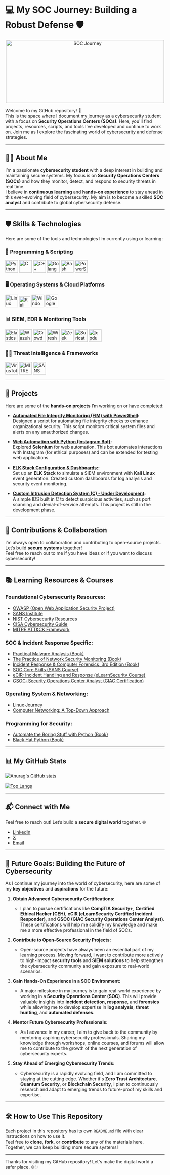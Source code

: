 # 💻 My SOC Journey: Building a Robust Defense 🛡️

<p align="center">
    <img src="https://imgur.com/RiJnqCe.gif" alt="SOC Journey" width="500" height='200'>
</p>

Welcome to my GitHub repository! 🚀  
This is the space where I document my journey as a cybersecurity student with a focus on **Security Operations Centers (SOCs)**. Here, you'll find projects, resources, scripts, and tools I’ve developed and continue to work on. Join me as I explore the fascinating world of cybersecurity and defense strategies.

---

## 👨‍💻 About Me

I’m a passionate **cybersecurity student** with a deep interest in building and maintaining secure systems. My focus is on **Security Operations Centers (SOCs)** and how they monitor, detect, and respond to security threats in real time.  
I believe in **continuous learning** and **hands-on experience** to stay ahead in this ever-evolving field of cybersecurity. My aim is to become a skilled **SOC analyst** and contribute to global cybersecurity defense.

---

## 🛡️ Skills & Technologies

Here are some of the tools and technologies I’m currently using or learning:

### 🧠 **Programming & Scripting**
<p align="left">
  <img src="https://cdn.jsdelivr.net/gh/devicons/devicon/icons/python/python-original.svg" height="40" alt="Python"/>
  <img src="https://cdn.jsdelivr.net/gh/devicons/devicon/icons/c/c-original.svg" height="40" alt="C"/>
  <img src="https://cdn.jsdelivr.net/gh/devicons/devicon/icons/cplusplus/cplusplus-original.svg" height="40" alt="C++"/>
  <img src="https://cdn.jsdelivr.net/gh/devicons/devicon/icons/go/go-original.svg" height="40" alt="Golang"/>
  <img src="https://cdn.jsdelivr.net/gh/devicons/devicon/icons/bash/bash-original.svg" height="40" alt="Bash"/>
  <img src="https://cdn.jsdelivr.net/gh/devicons/devicon/icons/powershell/powershell-original.svg" height="40" alt="PowerShell"/>
</p>

### 🖥️ **Operating Systems & Cloud Platforms**
<p align="left">
  <img src="https://cdn.jsdelivr.net/gh/devicons/devicon/icons/linux/linux-original.svg" height="40" alt="Linux"/>
  <img src="https://img.icons8.com/color/48/kali-linux.png" alt="Kali Linux" height="35" />
  <img src="https://cdn.jsdelivr.net/gh/devicons/devicon/icons/windows8/windows8-original.svg" height="40" alt="Windows"/>
  <img src="https://cdn.jsdelivr.net/gh/devicons/devicon/icons/googlecloud/googlecloud-original.svg" height="40" alt="Google Cloud"/>
</p>

### 📊 **SIEM, EDR & Monitoring Tools**
<p align="left">
  <img src="https://cdn.jsdelivr.net/gh/devicons/devicon/icons/elasticsearch/elasticsearch-original.svg" height="40" alt="Elasticsearch"/>
  <img src="https://raw.githubusercontent.com/wazuh/wazuh/master/assets/images/logo.svg" height="40" alt="Wazuh"/>
  <img src="https://raw.githubusercontent.com/CrowdStrike/psfalcon/master/images/crowdstrike.png" height="40" alt="CrowdStrike"/>
  <img src="https://upload.wikimedia.org/wikipedia/commons/2/20/Wireshark_icon.svg" height="40" alt="Wireshark"/>
  <img src="https://raw.githubusercontent.com/zeek/zeek-website/master/static/images/zeek-logo.svg" height="40" alt="Zeek"/>
  <img src="https://suricata.io/wp-content/uploads/2022/10/suricata-logo.svg" height="40" alt="Suricata"/>
  <img src="https://upload.wikimedia.org/wikipedia/commons/d/dd/Tcpdump-logo.png" height="40" alt="tcpdump"/>
</p>

### 🕵️‍♂️ **Threat Intelligence & Frameworks**
<p align="left">
  <img src="https://www.virustotal.com/static/images/favicon-32x32.png" height="40" alt="VirusTotal"/>
  <img src="https://attack.mitre.org/favicon.ico" height="40" alt="MITRE ATT&CK"/>
  <img src="https://www.sans.org/favicon.ico" height="40" alt="SANS"/>
</p>

---

## 📂 Projects

Here are some of the **hands-on projects** I’m working on or have completed:

- **[Automated File Integrity Monitoring (FIM) with PowerShell](https://github.com/SilentAshes/FIM/):**  
  Designed a script for automating file integrity checks to enhance organizational security. This script monitors critical system files and alerts on any unauthorized changes.

- **[Web Automation with Python (Instagram Bot)](https://github.com/SilentAshes/IG-BOT/):**  
  Explored **Selenium** for web automation. This bot automates interactions with Instagram (for ethical purposes) and can be extended for testing web applications.

- **[ELK Stack Configuration & Dashboards:](https://github.com/SilentAshes/ELK-Stack):**  
  Set up an **ELK Stack** to simulate a SIEM environment with **Kali Linux** event generation. Created custom dashboards for log analysis and security event monitoring.

- **[Custom Intrusion Detection System (C) - Under Development](https://github.com/SilentAshes/Custom-IDS):**  
  A simple IDS built in C to detect suspicious activities, such as port scanning and denial-of-service attempts. This project is still in the development phase.

---

## 🤝 Contributions & Collaboration

I’m always open to collaboration and contributing to open-source projects. Let’s build **secure systems** together!  
Feel free to reach out to me if you have ideas or if you want to discuss cybersecurity!

---

## 📚 Learning Resources & Courses

### **Foundational Cybersecurity Resources:**
- [OWASP (Open Web Application Security Project)](https://owasp.org/)
- [SANS Institute](https://www.sans.org/)
- [NIST Cybersecurity Resources](https://www.nist.gov/itl/applied-cybersecurity/nice/resources)
- [CISA Cybersecurity Guide](https://www.cisa.gov/cybersecurity-guide)
- [MITRE ATT&CK Framework](https://attack.mitre.org/)

### **SOC & Incident Response Specific:**
- [Practical Malware Analysis (Book)](https://nostarch.com/malware)
- [The Practice of Network Security Monitoring (Book)](https://nostarch.com/nsm)
- [Incident Response & Computer Forensics, 3rd Edition (Book)](https://www.mheducation.com/9781259837175-usa-incident-response-computer-forensics-3e)
- [SOC Core Skills (SANS Course)](https://www.sans.org/cyber-security-courses/soc-core-skills/)
- [eCIR: Incident Handling and Response (eLearnSecurity Course)](https://www.elearnsecurity.com/course/incident_handling_and_response/)
- [GSOC: Security Operations Center Analyst (GIAC Certification)](https://www.giac.org/certifications/security-operations-center-analyst-gsoc/)

### **Operating System & Networking:**
- [Linux Journey](https://linuxjourney.com/)
- [Computer Networking: A Top-Down Approach](https://gaia.cs.umass.edu/kurose_ross/online-lectures.htm)

### **Programming for Security:**
- [Automate the Boring Stuff with Python (Book)](https://automatetheboringstuff.com/)
- [Black Hat Python (Book)](https://nostarch.com/black-hat-python)

---

## 📊 My GitHub Stats

[![Anurag's GitHub stats](https://github-readme-stats.vercel.app/api?username=SilentAshes&show_icons=true&theme=radical)](https://github.com/anuraghazra/github-readme-stats)

[![Top Langs](https://github-readme-stats.vercel.app/api/top-langs/?username=SilentAshes&layout=compact&theme=dark)](https://github.com/anuraghazra/github-readme-stats)

---

## 📬 Connect with Me

Feel free to reach out! Let’s build a **secure digital world** together. 🌐

- [LinkedIn](https://www.linkedin.com/in/mostafa-akram-it)
- [X](https://x.com/SilentAshes_v1)
- [Email](mostafaelnaggar0129@gmail.com)

---

## 🚀 Future Goals: Building the Future of Cybersecurity

As I continue my journey into the world of cybersecurity, here are some of my **key objectives** and **aspirations** for the future:

1. **Obtain Advanced Cybersecurity Certifications:**
   - I plan to pursue certifications like **CompTIA Security+**, **Certified Ethical Hacker (CEH)**, **eCIR (eLearnSecurity Certified Incident Responder)**, and **GSOC (GIAC Security Operations Center Analyst)**. These certifications will help me solidify my knowledge and make me a more effective professional in the field of SOCs.

2. **Contribute to Open-Source Security Projects:**
   - Open-source projects have always been an essential part of my learning process. Moving forward, I want to contribute more actively to high-impact **security tools** and **SIEM solutions** to help strengthen the cybersecurity community and gain exposure to real-world scenarios.

3. **Gain Hands-On Experience in a SOC Environment:**
   - A major milestone in my journey is to gain real-world experience by working in a **Security Operations Center (SOC)**. This will provide valuable insights into **incident detection, response**, and **forensics** while allowing me to develop expertise in **log analysis**, **threat hunting**, and **automated defenses**.

4. **Mentor Future Cybersecurity Professionals:**
   - As I advance in my career, I aim to give back to the community by mentoring aspiring cybersecurity professionals. Sharing my knowledge through workshops, online courses, and forums will allow me to contribute to the growth of the next generation of cybersecurity experts.

5. **Stay Ahead of Emerging Cybersecurity Trends:**
   - Cybersecurity is a rapidly evolving field, and I am committed to staying at the cutting edge. Whether it's **Zero Trust Architecture**, **Quantum Security**, or **Blockchain Security**, I plan to continuously research and adapt to emerging trends to future-proof my skills and expertise.


---

## 🛠️ How to Use This Repository

Each project in this repository has its own `README.md` file with clear instructions on how to use it.  
Feel free to **clone**, **fork**, or **contribute** to any of the materials here. Together, we can keep building more secure systems!

---

Thanks for visiting my GitHub repository! Let's make the digital world a safer place. 🌐✨
